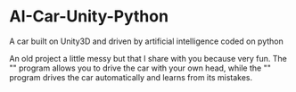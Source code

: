 # AI-Car-Unity-Python
A car built on Unity3D and driven by artificial intelligence coded on python 

An old project a little messy but that I share with you because very fun.
The "" program allows you to drive the car with your own head, while the "" program drives the car automatically and learns from its mistakes. 
